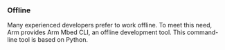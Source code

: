 ### Offline

Many experienced developers prefer to work offline. To meet this need, Arm provides Arm Mbed CLI, an offline development tool. This command-line tool is based on Python.

